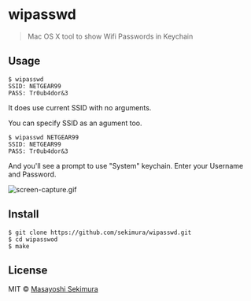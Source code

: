 # wipasswd

> Mac OS X tool to show Wifi Passwords in Keychain

## Usage

```
$ wipasswd
SSID: NETGEAR99
PASS: Tr0ub4dor&3
```
It does use current SSID with no arguments.

You can specify SSID as an agument too.

```
$ wipasswd NETGEAR99
SSID: NETGEAR99
PASS: Tr0ub4dor&3
```

And you'll see a prompt to use "System" keychain. Enter your Username and Password.

![screen-capture.gif](https://raw.githubusercontent.com/sekimura/wipasswd/master/screen-capture.gif)


## Install

```
$ git clone https://github.com/sekimura/wipasswd.git
$ cd wipasswod
$ make
```

## License

MIT © [Masayoshi Sekimura](https://www.sekimura.org)

